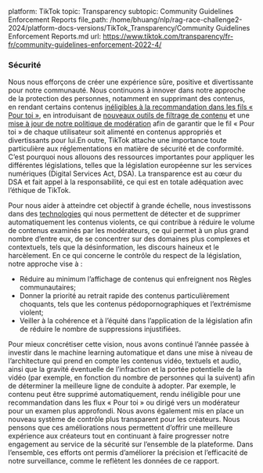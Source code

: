 platform: TikTok
topic: Transparency
subtopic: Community Guidelines Enforcement Reports
file_path: /home/bhuang/nlp/rag-race-challenge2-2024/platform-docs-versions/TikTok_Transparency/Community Guidelines Enforcement Reports.md
url: https://www.tiktok.com/transparency/fr-fr/community-guidelines-enforcement-2022-4/


### Sécurité

Nous nous efforçons de créer une expérience sûre, positive et divertissante pour notre communauté. Nous continuons à innover dans notre approche de la protection des personnes, notamment en supprimant des contenus, en rendant certains contenus [inéligibles à la recommandation dans les fils « Pour toi »](https://www.tiktok.com/community-guidelines?lang=en#44), en introduisant de [nouveaux outils de filtrage de contenu](https://newsroom.tiktok.com/fr-fr/de-nouvelles-opportunites-de-divertir-la-communaute) et une [mise à jour de notre politique de modération](https://newsroom.tiktok.com/fr-fr/soutenir-les-createurs-avec-une-mise-a-jour-de-notre-politique-de-moderation) afin de garantir que le fil « Pour toi » de chaque utilisateur soit alimenté en contenus appropriés et divertissants pour lui.En outre, TikTok attache une importance toute particulière aux réglementations en matière de sécurité et de conformité. C’est pourquoi nous allouons des ressources importantes pour appliquer les différentes législations, telles que la législation européenne sur les services numériques (Digital Services Act, DSA). La transparence est au cœur du DSA et fait appel à la responsabilité, ce qui est en totale adéquation avec l’éthique de TikTok.

Pour nous aider à atteindre cet objectif à grande échelle, nous investissons dans des [technologies](https://newsroom.tiktok.com/en-us/advancing-our-approach-to-user-safety) qui nous permettent de détecter et de supprimer automatiquement les contenus violents, ce qui contribue à réduire le volume de contenus examinés par les modérateurs, ce qui permet à un plus grand nombre d’entre eux, de se concentrer sur des domaines plus complexes et contextuels, tels que la désinformation, les discours haineux et le harcèlement. En ce qui concerne le contrôle du respect de la législation, notre approche vise à :

* Réduire au minimum l’affichage de contenus qui enfreignent nos Règles communautaires;
* Donner la priorité au retrait rapide des contenus particulièrement choquants, tels que les contenus pédopornographiques et l’extrémisme violent;
* Veiller à la cohérence et à l’équité dans l’application de la législation afin de réduire le nombre de suppressions injustifiées.

Pour mieux concrétiser cette vision, nous avons continué l’année passée à investir dans le machine learning automatique et dans une mise à niveau de l’architecture qui prend en compte les contenus vidéo, textuels et audio, ainsi que la gravité éventuelle de l’infraction et la portée potentielle de la vidéo (par exemple, en fonction du nombre de personnes qui la suivent) afin de déterminer la meilleure ligne de conduite à adopter. Par exemple, le contenu peut être supprimé automatiquement, rendu inéligible pour une recommandation dans les flux « Pour toi » ou dirigé vers un modérateur pour un examen plus approfondi. Nous avons également mis en place un nouveau système de contrôle plus transparent pour les créateurs. Nous pensons que ces améliorations nous permettent d’offrir une meilleure expérience aux créateurs tout en continuant à faire progresser notre engagement au service de la sécurité sur l’ensemble de la plateforme. Dans l’ensemble, ces efforts ont permis d’améliorer la précision et l’efficacité de notre surveillance, comme le reflètent les données de ce rapport.